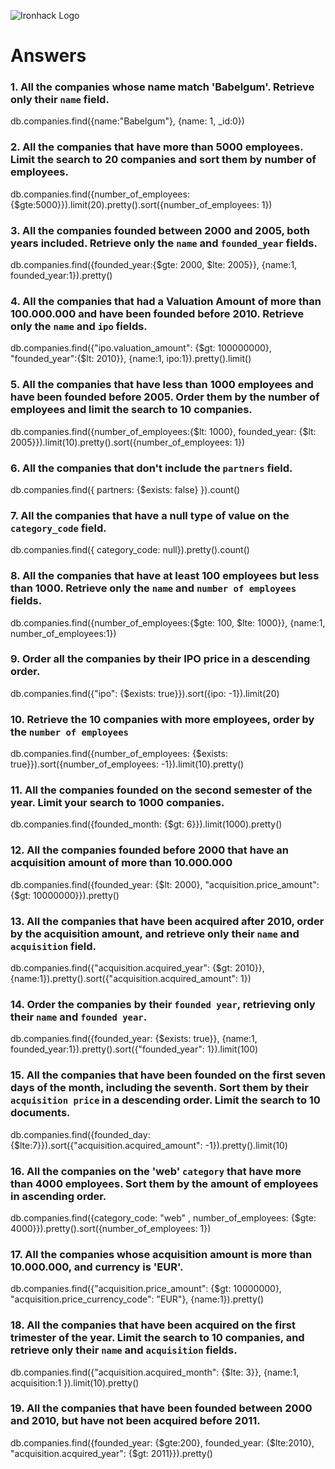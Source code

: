 ![Ironhack Logo](https://i.imgur.com/1QgrNNw.png)

# Answers

### 1. All the companies whose name match 'Babelgum'. Retrieve only their `name` field.
db.companies.find({name:"Babelgum"}, {name: 1, _id:0})

### 2. All the companies that have more than 5000 employees. Limit the search to 20 companies and sort them by **number of employees**.
db.companies.find({number_of_employees:{$gte:5000}}).limit(20).pretty().sort({number_of_employees: 1})

### 3. All the companies founded between 2000 and 2005, both years included. Retrieve only the `name` and `founded_year` fields.
db.companies.find({founded_year:{$gte: 2000, $lte: 2005}}, {name:1, founded_year:1}).pretty()

### 4. All the companies that had a Valuation Amount of more than 100.000.000 and have been founded before 2010. Retrieve only the `name` and `ipo` fields.
db.companies.find({"ipo.valuation_amount": {$gt: 100000000}, "founded_year":{$lt: 2010}}, {name:1, ipo:1}).pretty().limit()

### 5. All the companies that have less than 1000 employees and have been founded before 2005. Order them by the number of employees and limit the search to 10 companies.
db.companies.find({number_of_employees:{$lt: 1000}, founded_year: {$lt: 2005}}).limit(10).pretty().sort({number_of_employees: 1})

### 6. All the companies that don't include the `partners` field.
db.companies.find({ partners: {$exists: false} }).count()

### 7. All the companies that have a null type of value on the `category_code` field.
db.companies.find({ category_code: null}).pretty().count()

### 8. All the companies that have at least 100 employees but less than 1000. Retrieve only the `name` and `number of employees` fields.
db.companies.find({number_of_employees:{$gte: 100, $lte: 1000}}, {name:1, number_of_employees:1})

### 9. Order all the companies by their IPO price in a descending order.
db.companies.find({"ipo": {$exists: true}}).sort({ipo: -1}).limit(20)

### 10. Retrieve the 10 companies with more employees, order by the `number of employees`
db.companies.find({number_of_employees: {$exists: true}}).sort({number_of_employees: -1}).limit(10).pretty()

### 11. All the companies founded on the second semester of the year. Limit your search to 1000 companies.
db.companies.find({founded_month: {$gt: 6}}).limit(1000).pretty()


<!-- ### 12. All the companies that have been 'deadpooled' after the third year. -->

<!-- Your Code Goes Here -->

### 12. All the companies founded before 2000 that have an acquisition amount of more than 10.000.000
db.companies.find({founded_year: {$lt: 2000}, "acquisition.price_amount": {$gt: 10000000}}).pretty()

### 13. All the companies that have been acquired after 2010, order by the acquisition amount, and retrieve only their `name` and `acquisition` field.
db.companies.find({"acquisition.acquired_year": {$gt: 2010}}, {name:1}).pretty().sort({"acquisition.acquired_amount": 1})


### 14. Order the companies by their `founded year`, retrieving only their `name` and `founded year`.
db.companies.find({founded_year: {$exists: true}}, {name:1, founded_year:1}).pretty().sort({"founded_year": 1}).limit(100)


### 15. All the companies that have been founded on the first seven days of the month, including the seventh. Sort them by their `acquisition price` in a descending order. Limit the search to 10 documents.
db.companies.find({founded_day: {$lte:7}}).sort({"acquisition.acquired_amount": -1}).pretty().limit(10)

### 16. All the companies on the 'web' `category` that have more than 4000 employees. Sort them by the amount of employees in ascending order.
db.companies.find({category_code: "web" , number_of_employees: {$gte: 4000}}).pretty().sort({number_of_employees: 1})


### 17. All the companies whose acquisition amount is more than 10.000.000, and currency is 'EUR'.
db.companies.find({"acquisition.price_amount": {$gt: 10000000}, "acquisition.price_currency_code": "EUR"}, {name:1}).pretty()

### 18. All the companies that have been acquired on the first trimester of the year. Limit the search to 10 companies, and retrieve only their `name` and `acquisition` fields.
db.companies.find({"acquisition.acquired_month": {$lte: 3}}, {name:1, acquisition:1 }).limit(10).pretty()


### 19. All the companies that have been founded between 2000 and 2010, but have not been acquired before 2011.
db.companies.find({founded_year: {$gte:200}, founded_year: {$lte:2010}, "acquisition.acquired_year": {$gt: 2011}}).pretty()

